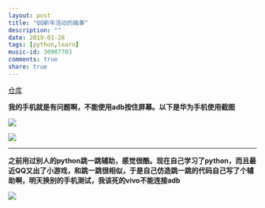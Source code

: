 ```yaml
---
layout: post
title: "QQ新年活动的搞事"
description: ""
date: 2019-01-28
tags: [python,learn]
music-id: 30987703
comments: true
share: true
---
```


[仓库](https://github.com/hkslover/QQ_newyear_game)


**我的手机就是有问题啊，不能使用adb按住屏幕。以下是华为手机使用截图**

![](http://ww1.sinaimg.cn/large/0072BNKcly1fznfct8grhj30yl0nvwh4.jpg)

![](http://ww1.sinaimg.cn/large/0072BNKcly1fznfcxwer0j30w60m7juk.jpg)






---

**之前用过别人的python跳一跳辅助，感觉很酷。现在自己学习了python，而且最近QQ又出了小游戏，和跳一跳很相似，于是自己仿造跳一跳的代码自己写了个辅助啊，明天换别的手机测试，我该死的vivo不能连接adb**

![](http://ww1.sinaimg.cn/large/0072BNKcly1fzmhbfe45tj318g0xce5n.jpg)

